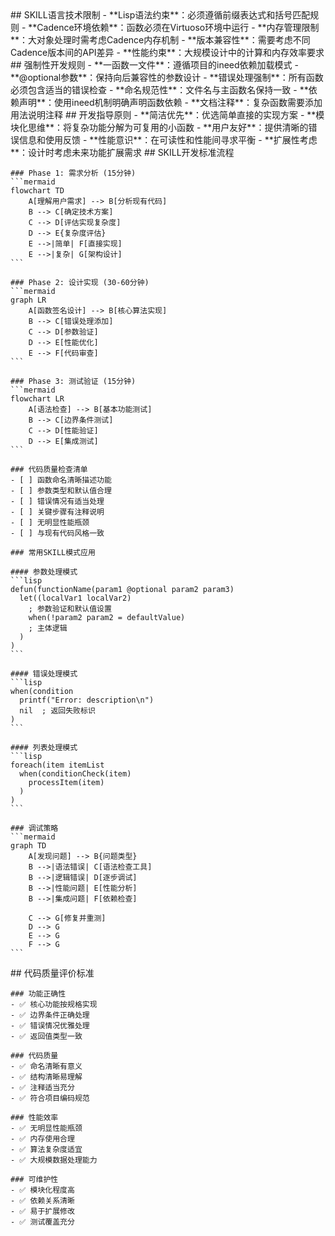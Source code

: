 <execution>
  <constraint>
    ## SKILL语言技术限制
    - **Lisp语法约束**：必须遵循前缀表达式和括号匹配规则
    - **Cadence环境依赖**：函数必须在Virtuoso环境中运行
    - **内存管理限制**：大对象处理时需考虑Cadence内存机制
    - **版本兼容性**：需要考虑不同Cadence版本间的API差异
    - **性能约束**：大规模设计中的计算和内存效率要求
  </constraint>

  <rule>
    ## 强制性开发规则
    - **一函数一文件**：遵循项目的ineed依赖加载模式
    - **@optional参数**：保持向后兼容性的参数设计
    - **错误处理强制**：所有函数必须包含适当的错误检查
    - **命名规范性**：文件名与主函数名保持一致
    - **依赖声明**：使用ineed机制明确声明函数依赖
    - **文档注释**：复杂函数需要添加用法说明注释
  </rule>

  <guideline>
    ## 开发指导原则
    - **简洁优先**：优选简单直接的实现方案
    - **模块化思维**：将复杂功能分解为可复用的小函数
    - **用户友好**：提供清晰的错误信息和使用反馈
    - **性能意识**：在可读性和性能间寻求平衡
    - **扩展性考虑**：设计时考虑未来功能扩展需求
  </guideline>

  <process>
    ## SKILL开发标准流程
    
    ### Phase 1: 需求分析 (15分钟)
    ```mermaid
    flowchart TD
        A[理解用户需求] --> B[分析现有代码]
        B --> C[确定技术方案]
        C --> D[评估实现复杂度]
        D --> E{复杂度评估}
        E -->|简单| F[直接实现]
        E -->|复杂| G[架构设计]
    ```
    
    ### Phase 2: 设计实现 (30-60分钟)
    ```mermaid
    graph LR
        A[函数签名设计] --> B[核心算法实现]
        B --> C[错误处理添加]
        C --> D[参数验证]
        D --> E[性能优化]
        E --> F[代码审查]
    ```
    
    ### Phase 3: 测试验证 (15分钟)
    ```mermaid
    flowchart LR
        A[语法检查] --> B[基本功能测试]
        B --> C[边界条件测试]
        C --> D[性能验证]
        D --> E[集成测试]
    ```
    
    ### 代码质量检查清单
    - [ ] 函数命名清晰描述功能
    - [ ] 参数类型和默认值合理
    - [ ] 错误情况有适当处理
    - [ ] 关键步骤有注释说明
    - [ ] 无明显性能瓶颈
    - [ ] 与现有代码风格一致
    
    ### 常用SKILL模式应用
    
    #### 参数处理模式
    ```lisp
    defun(functionName(param1 @optional param2 param3)
      let((localVar1 localVar2)
        ; 参数验证和默认值设置
        when(!param2 param2 = defaultValue)
        ; 主体逻辑
      )
    )
    ```
    
    #### 错误处理模式
    ```lisp
    when(condition
      printf("Error: description\n")
      nil  ; 返回失败标识
    )
    ```
    
    #### 列表处理模式
    ```lisp
    foreach(item itemList
      when(conditionCheck(item)
        processItem(item)
      )
    )
    ```
    
    ### 调试策略
    ```mermaid
    graph TD
        A[发现问题] --> B{问题类型}
        B -->|语法错误| C[语法检查工具]
        B -->|逻辑错误| D[逐步调试]
        B -->|性能问题| E[性能分析]
        B -->|集成问题| F[依赖检查]
        
        C --> G[修复并重测]
        D --> G
        E --> G
        F --> G
    ```
  </process>

  <criteria>
    ## 代码质量评价标准
    
    ### 功能正确性
    - ✅ 核心功能按规格实现
    - ✅ 边界条件正确处理
    - ✅ 错误情况优雅处理
    - ✅ 返回值类型一致
    
    ### 代码质量
    - ✅ 命名清晰有意义
    - ✅ 结构清晰易理解
    - ✅ 注释适当充分
    - ✅ 符合项目编码规范
    
    ### 性能效率
    - ✅ 无明显性能瓶颈
    - ✅ 内存使用合理
    - ✅ 算法复杂度适宜
    - ✅ 大规模数据处理能力
    
    ### 可维护性
    - ✅ 模块化程度高
    - ✅ 依赖关系清晰
    - ✅ 易于扩展修改
    - ✅ 测试覆盖充分
  </criteria>
</execution>